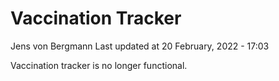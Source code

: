 Vaccination Tracker
================
Jens von Bergmann
Last updated at 20 February, 2022 - 17:03

Vaccination tracker is no longer functional.
